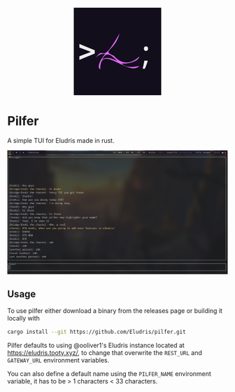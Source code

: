 <p align="center"><img width="200px" alt="pilfer logo" src="https://github.com/eludris/pilfer/blob/main/assets/pilfer.png" /></p>

# Pilfer

A simple TUI for Eludris made in rust.

![An image of pilfer in action](https://github.com/eludris/pilfer/blob/main/assets/pilfer-preview.png)

## Usage

To use pilfer either download a binary from the releases page or building it
locally with

```sh
cargo install --git https://github.com/Eludris/pilfer.git
```

Pilfer defaults to using @ooliver1's Eludris instance located at <https://eludris.tooty.xyz/>,
to change that overwrite the `REST_URL` and `GATEWAY_URL` environment variables.

You can also define a default name using the `PILFER_NAME` environment variable,
it has to be > 1 characters < 33 characters.
